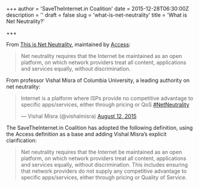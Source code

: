 +++
author = 'SaveTheInternet.in Coalition'
date = 2015-12-28T06:30:00Z
description = ''
draft = false
slug = 'what-is-net-neutrality'
title = 'What is Net Neutrality?'

+++


From [This is Net Neutrality](https://www.thisisnetneutrality.org/), maintained by [Access](https://www.accessnow.org/):

> Net neutrality requires that the Internet be maintained as an open platform, on which network providers treat all content, applications and services equally, without discrimination.

From professor Vishal Misra of Columbia University, a leading authority on net neutrality:

<blockquote class="twitter-tweet" lang="en"><p lang="en" dir="ltr">Internet is a platform where ISPs provide no competitive advantage to specific apps/services, either through pricing or QoS &#10;<a href="https://twitter.com/hashtag/NetNeutrality?src=hash">#NetNeutrality</a></p>&mdash; Vishal Misra (@vishalmisra) <a href="https://twitter.com/vishalmisra/status/631285727024672768">August 12, 2015</a></blockquote>
<script async src="//platform.twitter.com/widgets.js" charset="utf-8"></script>

The SaveTheInternet.in Coalition has adopted the following definition, using the Access definition as a base and adding Vishal Misra’s explicit clarification:

> Net neutrality requires that the Internet be maintained as an open platform, on which network providers treat all content, applications and services equally, without discrimination. This includes ensuring that network providers do not supply any competitive advantage to specific apps/services, either through pricing or Quality of Service.

